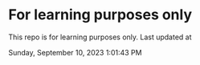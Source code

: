 # For learning purposes only
This repo is for learning purposes only.
Last updated at

Sunday, September 10, 2023 1:01:43 PM

